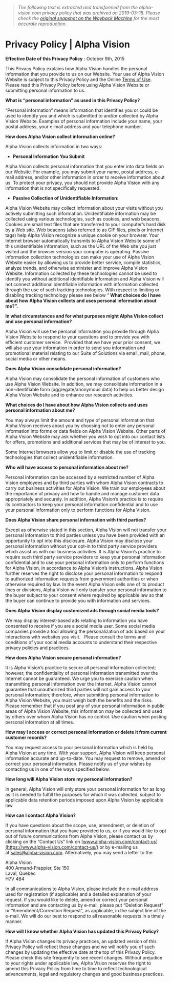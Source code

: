 > *The following text is extracted and transformed from the alpha-vision.com privacy policy that was archived on 2019-03-18. Please check the [original snapshot on the Wayback Machine](https://web.archive.org/web/20190318031611id_/https%3A//www.alpha-vision.com/privacy-policy) for the most accurate reproduction.*

# Privacy Policy | Alpha Vision

**Effective Date of this Privacy Policy** : October 9th, 2015

This Privacy Policy explains how Alpha Vision handles the personal information that you provide to us on our Website. Your use of Alpha Vision Website is subject to this Privacy Policy and the Online [Terms of Use](https://www.alpha-vision.com/terms-of-use/). Please read this Privacy Policy before using Alpha Vision Website or submitting personal information to us.

**What is “personal information” as used in this Privacy Policy?**

“Personal information” means information that identifies you or could be used to identify you and which is submitted to and/or collected by Alpha Vision Website. Examples of personal information include your name, your postal address, your e-mail address and your telephone number.

**How does Alpha Vision collect information online?**

Alpha Vision collects information in two ways:

  * **Personal Information You Submit**



Alpha Vision collects personal information that you enter into data fields on our Website. For example, you may submit your name, postal address, e-mail address, and/or other information in order to receive information about us. To protect your privacy, you should not provide Alpha Vision with any information that is not specifically requested.

  * **Passive Collection of Unidentifiable Information:**



Alpha Vision Website may collect information about your visits without you actively submitting such information. Unidentifiable information may be collected using various technologies, such as cookies, and web beacons. Cookies are small text files that are transferred to your computer’s hard disk by a Web site. Web beacons (also referred to as GIF files, pixels or Internet tags) help Alpha Vision recognize a unique cookie on your browser. Your Internet browser automatically transmits to Alpha Vision Website some of this unidentifiable information, such as the URL of the Web site you just visited and the browser version your computer is operating. Passive information collection technologies can make your use of Alpha Vision Website easier by allowing us to provide better service, compile statistics, analyze trends, and otherwise administer and improve Alpha Vision Website. Information collected by these technologies cannot be used to identify you without additional identifiable information and Alpha Vision will not connect additional identifiable information with information collected through the use of such tracking technologies. With respect to limiting or disabling tracking technology please see below “ **What choices do I have about how Alpha Vision collects and uses personal information about me?”.**

**In what circumstances and for what purposes might Alpha Vision collect and use personal information?**

Alpha Vision will use the personal information you provide through Alpha Vision Website to respond to your questions and to provide you with efficient customer service.  Provided that we have your prior consent, we will also use your information in order to send you information and promotional material relating to our Suite of Solutions via email, mail, phone, social media or other means.

**Does Alpha Vision consolidate personal information?**

Alpha Vision may consolidate the personal information of customers who use Alpha Vision Website. In addition, we may consolidate information in a non-identifiable form (aggregate/anonymous data) to help us better design Alpha Vision Website and to enhance our research activities.

**What choices do I have about how Alpha Vision collects and uses personal information about me?**

You may always limit the amount and type of personal information that Alpha Vision receives about you by choosing not to enter any personal information into forms or data fields on Alpha Vision Website. Other parts of Alpha Vision Website may ask whether you wish to opt into our contact lists for offers, promotions and additional services that may be of interest to you.

Some Internet browsers allow you to limit or disable the use of tracking technologies that collect unidentifiable information.

**Who will have access to personal information about me?**

Personal information can be accessed by a restricted number of Alpha Vision employees and by third parties with whom Alpha Vision contracts to carry out business activities for Alpha Vision. We train our employees about the importance of privacy and how to handle and manage customer data appropriately and securely. In addition, Alpha Vision’s practice is to require its contractors to keep your personal information confidential and to use your personal information only to perform functions for Alpha Vision.

**Does Alpha Vision share personal information with third parties?**

Except as otherwise stated in this section, Alpha Vision will not transfer your personal information to third parties unless you have been provided with an opportunity to opt into this disclosure. Alpha Vision may disclose your personal information without your opt-in to third party service providers which assist us with our business activities. It is Alpha Vision’s practice to require such third party service providers to keep your personal information confidential and to use your personal information only to perform functions for Alpha Vision, in accordance to Alpha Vision’s instructions. Alpha Vision further reserves the right to disclose your personal information to respond to authorized information requests from government authorities or when otherwise required by law. In the event Alpha Vision sells one of its product lines or divisions, Alpha Vision will only transfer your personal information to the buyer subject to your consent where required by applicable law so that the buyer can continue to provide you with information and services.

**Does Alpha Vision display customized ads through social media tools?**

We may display interest-based ads relating to information you have consented to receive if you are a social media user. Some social media companies provide a tool allowing the personalization of ads based on your interactions with websites you visit.   Please consult the terms and conditions of your social media accounts to understand their respective privacy policies and practices.

**How does Alpha Vision secure personal information?**

It is Alpha Vision’s practice to secure all personal information collected; however, the confidentiality of personal information transmitted over the Internet cannot be guaranteed. We urge you to exercise caution when transmitting personal information over the Internet. Alpha Vision cannot guarantee that unauthorized third parties will not gain access to your personal information; therefore, when submitting personal information to Alpha Vision Website, you must weigh both the benefits and the risks. Please remember that if you post any of your personal information in public areas of Alpha Vision Website, this information may be collected and used by others over whom Alpha Vision has no control. Use caution when posting personal information at all times.

**How may I access or correct personal information or delete it from current customer records?**

You may request access to your personal information which is held by Alpha Vision at any time. With your support, Alpha Vision will keep personal information accurate and up-to-date. You may request to remove, amend or correct your personal information. Please notify us of your wishes by contacting us in one of the ways specified below.

**How long will Alpha Vision store my personal information?**

In general, Alpha Vision will only store your personal information for as long as it is needed to fulfill the purposes for which it was collected, subject to applicable data retention periods imposed upon Alpha Vision by applicable law.

**How can I contact Alpha Vision?**

If you have questions about the scope, use, amendment, or deletion of personal information that you have provided to us, or if you would like to opt out of future communications from Alpha Vision, please contact us by clicking on the “Contact Us” link on [www.alpha-vision.com/contact-us](https://www.alpha-vision.com/contact-us/) or by e-mailing us at [sales@alpha-vision.com](mailto:sales@alpha-vision.com). Alternatively, you may send a letter to the

Alpha Vision  
400 Armand-Frappier, Ste 150  
Laval, Quebec  
H7V 4B4

In all communications to Alpha Vision, please include the e-mail address used for registration (if applicable) and a detailed explanation of your request. If you would like to delete, amend or correct your personal information and are contacting us by e-mail, please put “Deletion Request” or “Amendment/Correction Request”, as applicable, in the subject line of the e-mail. We will do our best to respond to all reasonable requests in a timely manner.

**How will I know whether Alpha Vision has updated this Privacy Policy?**

If Alpha Vision changes its privacy practices, an updated version of this Privacy Policy will reflect those changes and we will notify you of such changes by updating the effective date at the top of this Privacy Policy. Please check this site frequently to see recent changes. Without prejudice to your rights under applicable law, Alpha Vision reserves the right to amend this Privacy Policy from time to time to reflect technological advancements, legal and regulatory changes and good business practices.
